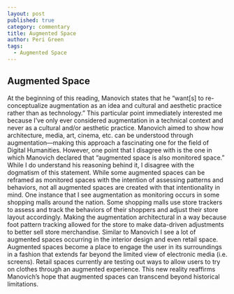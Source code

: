 ```yaml
---
layout: post
published: true
category: commentary
title: Augmented Space
author: Peri Green
tags:
  - Augmented Space
---
```

## Augmented Space
At the beginning of this reading, Manovich states that he “want[s] to re- conceptualize augmentation as an idea and cultural and aesthetic practice rather than as technology.” This particular point immediately interested me because I’ve only ever considered augmentation in a technical context and never as a cultural and/or aesthetic practice. Manovich aimed to show how architecture, media, art, cinema, etc. can be understood through augmentation—making this approach a fascinating one for the field of Digital Humanities. However, one point that I disagree with is the one in which Manovich declared that “augmented space is also monitored space.” While I do understand his reasoning behind it, I disagree with the dogmatism of this statement. While some augmented spaces can be reframed as monitored spaces with the intention of assessing patterns and behaviors, not all augmented spaces are created with that intentionality in mind. One instance that I see augmentation as monitoring occurs in some shopping malls around the nation. Some shopping malls use store trackers to assess and track the behaviors of their shoppers and adjust their store layout accordingly. Making the augmentation architectural in a way because foot pattern tracking allowed for the store to make data-driven adjustments to better sell store merchandise. Similar to Manovich I see a lot of augmented spaces occurring in the interior design and even retail space. Augmented spaces become a place to engage the user in its surroundings in a fashion that extends far beyond the limited view of electronic media (i.e. screens). Retail spaces currently are testing out ways to allow users to try on clothes through an augmented experience. This new reality reaffirms Manovich’s hope that augmented spaces can transcend beyond historical limitations.
